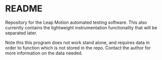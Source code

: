 # README #

Repository for the Leap Motion automated testing software. This also currently contains the lightweight instrumentation functionality that will be separated later.

Note this this program does not work stand alone, and requires data in order to function which is not stored in the repo. Contact the author for more information on the data needed.
